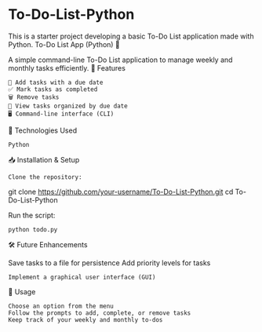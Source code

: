 # To-Do-List-Python
This is a starter project developing a basic To-Do List application made with Python.
To-Do List App (Python) 📝

A simple command-line To-Do List application to manage weekly and monthly tasks efficiently.
🚀 Features

    📌 Add tasks with a due date
    ✅ Mark tasks as completed
    🗑️ Remove tasks
    📄 View tasks organized by due date
    🖥️ Command-line interface (CLI)

🔧 Technologies Used

    Python

📥 Installation & Setup

    Clone the repository:

git clone https://github.com/your-username/To-Do-List-Python.git
cd To-Do-List-Python

Run the script:

    python todo.py

🛠️ Future Enhancements

Save tasks to a file for persistence
Add priority levels for tasks

    Implement a graphical user interface (GUI)

📌 Usage

    Choose an option from the menu
    Follow the prompts to add, complete, or remove tasks
    Keep track of your weekly and monthly to-dos
